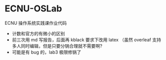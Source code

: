 # ECNU-OSLab

ECNU 操作系统实践课作业代码

+ 计数和官方的有微小的区别
+ 前三次用 md 写报告，后面再 kblack 要求下改用 latex （虽然 overleaf 支持多人同时编辑，但是只要分锅合理就不需要啊?
+ 可能是有 bug 的，lab3 极限修锅了
